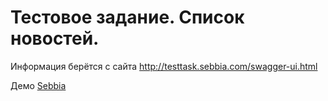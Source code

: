 # Тестовое задание. Список новостей.

Информация берётся с сайта http://testtask.sebbia.com/swagger-ui.html

Демо
<a target="_blank" href="https://maksim-korzhov.github.io/sebbia/dist/index.html">Sebbia</a>